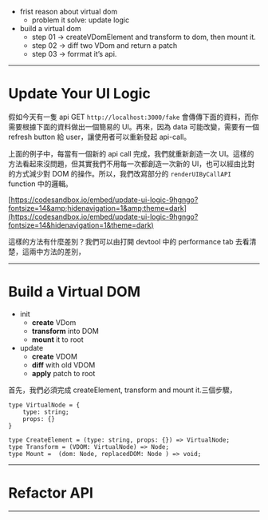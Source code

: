 * frist reason about virtual dom
  * problem it solve: update logic
* build a virtual dom
  * step 01 → createVDomElement and transform to dom, then mount it.
  * step 02 → diff two VDom and return a patch
  * step 03 → forrmat it’s api.

---

# Update Your UI Logic

假如今天有一隻 api GET `http://localhost:3000/fake` 會傳傳下面的資料，而你需要根據下面的資料做出一個簡易的 UI。再來，因為 data 可能改變，需要有一個 refresh button 給 user，讓使用者可以重新發起 api-call。


上面的例子中，每當有一個新的 api call 完成，我們就重新創造一次 UI。這樣的方法看起來沒問題，但其實我們不用每一次都創造一次新的 UI，也可以經由比對的方式減少對 DOM 的操作。所以，我們改寫部分的 `renderUIByCallAPI` function 中的邏輯。

[](https://codesandbox.io/embed/update-ui-logic-9hgngo?fontsize=14&hidenavigation=1&theme=dark)[https://codesandbox.io/embed/update-ui-logic-9hgngo?fontsize=14&amp;hidenavigation=1&amp;theme=dark](https://codesandbox.io/embed/update-ui-logic-9hgngo?fontsize=14&hidenavigation=1&theme=dark)

這樣的方法有什麼差別？我們可以由打開 devtool 中的 performance tab 去看清楚，這兩中方法的差別，

---

# Build a Virtual DOM

* init
  * **create** VDom
  * **transform** into DOM
  * **mount** it to root
* update
  * **create** VDOM
  * **diff** with old VDOM
  * **apply** patch to root

首先，我們必須完成 createElement, transform and mount it.三個步驟，

```tsx
type VirtualNode = {
	type: string;
	props: {}
}

type CreateElement = (type: string, props: {}) => VirtualNode;
type Transform = (VDOM: VirtualNode) => Node;
type Mount =  (dom: Node, replacedDOM: Node ) => void;
```

---

# Refactor API

---
